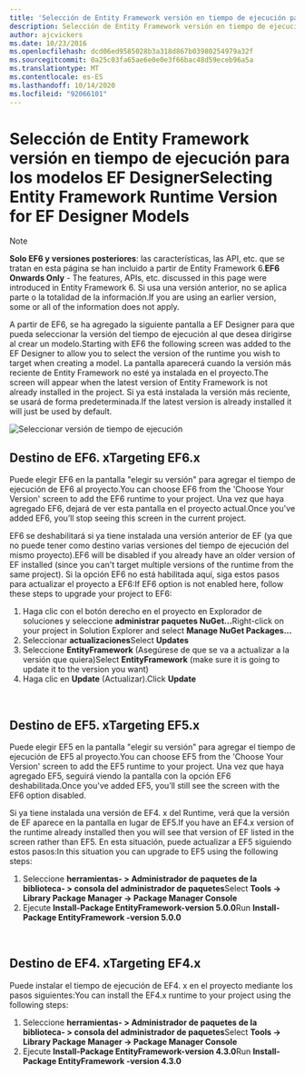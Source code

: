```yaml
---
title: 'Selección de Entity Framework versión en tiempo de ejecución para los modelos de EF Designer: EF6'
description: Selección de Entity Framework versión en tiempo de ejecución para los modelos EF Designer en Entity Framework 6
author: ajcvickers
ms.date: 10/23/2016
ms.openlocfilehash: dcd06ed9585028b3a318d867b03980254979a32f
ms.sourcegitcommit: 0a25c03fa65ae6e0e0e3f66bac48d59eceb96a5a
ms.translationtype: MT
ms.contentlocale: es-ES
ms.lasthandoff: 10/14/2020
ms.locfileid: "92066101"
---
```

# <a name="selecting-entity-framework-runtime-version-for-ef-designer-models"></a><span data-ttu-id="47c07-103">Selección de Entity Framework versión en tiempo de ejecución para los modelos EF Designer</span><span class="sxs-lookup"><span data-stu-id="47c07-103">Selecting Entity Framework Runtime Version for EF Designer Models</span></span>
> [!NOTE]
> <span data-ttu-id="47c07-104">**Solo EF6 y versiones posteriores**: las características, las API, etc. que se tratan en esta página se han incluido a partir de Entity Framework 6.</span><span class="sxs-lookup"><span data-stu-id="47c07-104">**EF6 Onwards Only** - The features, APIs, etc. discussed in this page were introduced in Entity Framework 6.</span></span> <span data-ttu-id="47c07-105">Si usa una versión anterior, no se aplica parte o la totalidad de la información.</span><span class="sxs-lookup"><span data-stu-id="47c07-105">If you are using an earlier version, some or all of the information does not apply.</span></span>

<span data-ttu-id="47c07-106">A partir de EF6, se ha agregado la siguiente pantalla a EF Designer para que pueda seleccionar la versión del tiempo de ejecución al que desea dirigirse al crear un modelo.</span><span class="sxs-lookup"><span data-stu-id="47c07-106">Starting with EF6 the following screen was added to the EF Designer to allow you to select the version of the runtime you wish to target when creating a model.</span></span> <span data-ttu-id="47c07-107">La pantalla aparecerá cuando la versión más reciente de Entity Framework no esté ya instalada en el proyecto.</span><span class="sxs-lookup"><span data-stu-id="47c07-107">The screen will appear when the latest version of Entity Framework is not already installed in the project.</span></span> <span data-ttu-id="47c07-108">Si ya está instalada la versión más reciente, se usará de forma predeterminada.</span><span class="sxs-lookup"><span data-stu-id="47c07-108">If the latest version is already installed it will just be used by default.</span></span>

![Seleccionar versión de tiempo de ejecución](~/ef6/media/screen.png)

## <a name="targeting-ef6x"></a><span data-ttu-id="47c07-110">Destino de EF6. x</span><span class="sxs-lookup"><span data-stu-id="47c07-110">Targeting EF6.x</span></span>

<span data-ttu-id="47c07-111">Puede elegir EF6 en la pantalla "elegir su versión" para agregar el tiempo de ejecución de EF6 al proyecto.</span><span class="sxs-lookup"><span data-stu-id="47c07-111">You can choose EF6 from the 'Choose Your Version' screen to add the EF6 runtime to your project.</span></span> <span data-ttu-id="47c07-112">Una vez que haya agregado EF6, dejará de ver esta pantalla en el proyecto actual.</span><span class="sxs-lookup"><span data-stu-id="47c07-112">Once you've added EF6, you’ll stop seeing this screen in the current project.</span></span>

<span data-ttu-id="47c07-113">EF6 se deshabilitará si ya tiene instalada una versión anterior de EF (ya que no puede tener como destino varias versiones del tiempo de ejecución del mismo proyecto).</span><span class="sxs-lookup"><span data-stu-id="47c07-113">EF6 will be disabled if you already have an older version of EF installed (since you can't target multiple versions of the runtime from the same project).</span></span> <span data-ttu-id="47c07-114">Si la opción EF6 no está habilitada aquí, siga estos pasos para actualizar el proyecto a EF6:</span><span class="sxs-lookup"><span data-stu-id="47c07-114">If EF6 option is not enabled here, follow these steps to upgrade your project to EF6:</span></span>

1.  <span data-ttu-id="47c07-115">Haga clic con el botón derecho en el proyecto en Explorador de soluciones y seleccione **administrar paquetes NuGet...**</span><span class="sxs-lookup"><span data-stu-id="47c07-115">Right-click on your project in Solution Explorer and select **Manage NuGet Packages...**</span></span>
2.  <span data-ttu-id="47c07-116">Seleccionar **actualizaciones**</span><span class="sxs-lookup"><span data-stu-id="47c07-116">Select **Updates**</span></span>
3.  <span data-ttu-id="47c07-117">Seleccione **EntityFramework** (Asegúrese de que se va a actualizar a la versión que quiera)</span><span class="sxs-lookup"><span data-stu-id="47c07-117">Select **EntityFramework** (make sure it is going to update it to the version you want)</span></span>
4.  <span data-ttu-id="47c07-118">Haga clic en **Update** (Actualizar).</span><span class="sxs-lookup"><span data-stu-id="47c07-118">Click **Update**</span></span>

 

## <a name="targeting-ef5x"></a><span data-ttu-id="47c07-119">Destino de EF5. x</span><span class="sxs-lookup"><span data-stu-id="47c07-119">Targeting EF5.x</span></span>

<span data-ttu-id="47c07-120">Puede elegir EF5 en la pantalla "elegir su versión" para agregar el tiempo de ejecución de EF5 al proyecto.</span><span class="sxs-lookup"><span data-stu-id="47c07-120">You can choose EF5 from the 'Choose Your Version' screen to add the EF5 runtime to your project.</span></span> <span data-ttu-id="47c07-121">Una vez que haya agregado EF5, seguirá viendo la pantalla con la opción EF6 deshabilitada.</span><span class="sxs-lookup"><span data-stu-id="47c07-121">Once you've added EF5, you’ll still see the screen with the EF6 option disabled.</span></span>

<span data-ttu-id="47c07-122">Si ya tiene instalada una versión de EF4. x del Runtime, verá que la versión de EF aparece en la pantalla en lugar de EF5.</span><span class="sxs-lookup"><span data-stu-id="47c07-122">If you have an EF4.x version of the runtime already installed then you will see that version of EF listed in the screen rather than EF5.</span></span> <span data-ttu-id="47c07-123">En esta situación, puede actualizar a EF5 siguiendo estos pasos:</span><span class="sxs-lookup"><span data-stu-id="47c07-123">In this situation you can upgrade to EF5 using the following steps:</span></span>

1.  <span data-ttu-id="47c07-124">Seleccione **herramientas- &gt; Administrador de paquetes de la biblioteca- &gt; consola del administrador de paquetes**</span><span class="sxs-lookup"><span data-stu-id="47c07-124">Select **Tools -&gt; Library Package Manager -&gt; Package Manager Console**</span></span>
2.  <span data-ttu-id="47c07-125">Ejecute **Install-Package EntityFramework-version 5.0.0**</span><span class="sxs-lookup"><span data-stu-id="47c07-125">Run **Install-Package EntityFramework -version 5.0.0**</span></span>

 

## <a name="targeting-ef4x"></a><span data-ttu-id="47c07-126">Destino de EF4. x</span><span class="sxs-lookup"><span data-stu-id="47c07-126">Targeting EF4.x</span></span>

<span data-ttu-id="47c07-127">Puede instalar el tiempo de ejecución de EF4. x en el proyecto mediante los pasos siguientes:</span><span class="sxs-lookup"><span data-stu-id="47c07-127">You can install the EF4.x runtime to your project using the following steps:</span></span>

1.  <span data-ttu-id="47c07-128">Seleccione **herramientas- &gt; Administrador de paquetes de la biblioteca- &gt; consola del administrador de paquetes**</span><span class="sxs-lookup"><span data-stu-id="47c07-128">Select **Tools -&gt; Library Package Manager -&gt; Package Manager Console**</span></span>
2.  <span data-ttu-id="47c07-129">Ejecute **Install-Package EntityFramework-version 4.3.0**</span><span class="sxs-lookup"><span data-stu-id="47c07-129">Run **Install-Package EntityFramework -version 4.3.0**</span></span>
